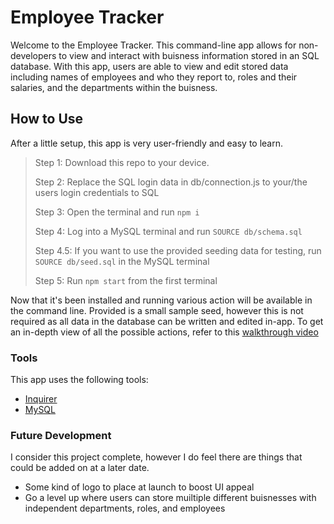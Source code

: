 # Employee Tracker

Welcome to the Employee Tracker. This command-line app allows for non-developers to view and interact with buisness information stored in an SQL database. With this app, users are able to view and edit stored data including names of employees and who they report to, roles and their salaries, and the departments within the buisness. 

## How to Use

After a little setup, this app is very user-friendly and easy to learn.

> Step 1: Download this repo to your device.
>
> Step 2: Replace the SQL login data in db/connection.js to your/the users login credentials to SQL
>
> Step 3: Open the terminal and run `npm i`
>
> Step 4: Log into a MySQL terminal and run `SOURCE db/schema.sql`
>
> Step 4.5: If you want to use the provided seeding data for testing, run `SOURCE db/seed.sql` in the MySQL terminal
>
> Step 5: Run `npm start` from the first terminal

Now that it's been installed and running various action will be available in the command line. Provided is a small sample seed, however this is not required as all data in the database can be written and edited in-app. To get an in-depth view of all the possible actions, refer to this [walkthrough video]()

### Tools

This app uses the following tools:

- [Inquirer](https://www.npmjs.com/package/inquirer)
- [MySQL](https://www.mysql.com/)

### Future Development

I consider this project complete, however I do feel there are things that could be added on at a later date.

- Some kind of logo to place at launch to boost UI appeal
- Go a level up where users can store muiltiple different buisnesses with independent departments, roles, and employees